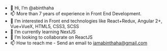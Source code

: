 - 👋 Hi, I’m @abinthaha
- 📫 More than 7 years of experience in Front End Development.
- 👀 I’m interested in Front end technologies like React+Redux, Angular 2+, Vue+VueX, HTML5, CSS3, SCSS
- 🌱 I’m currently learning NextJS
- 💞️ I’m looking to collaborate on ReactJS
- 📫 How to reach me - Send an email to iamabinthaha@gmail.com

<!---
abinthaha/abinthaha is a ✨ special ✨ repository because its `README.md` (this file) appears on your GitHub profile.
You can click the Preview link to take a look at your changes.
--->
